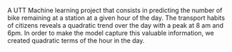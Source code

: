 A UTT Machine learning project that consists in predicting the number of bike remaining at a station at a given hour of the day.
The transport habits of citizens reveals a quadratic trend over the day with a peak at 8 am and 6pm.
In order to make the model capture this valuable information, we created quadratic terms of the hour in the day.


